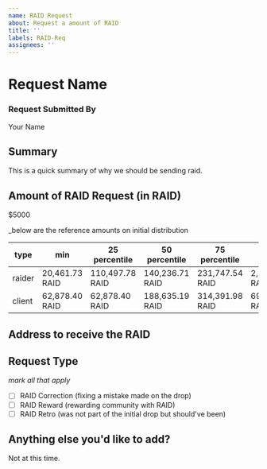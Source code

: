 ```yaml
---
name: RAID Request
about: Request a amount of RAID
title: ''
labels: RAID-Req
assignees: ''
---
```


# Request Name

### Request Submitted By

Your Name

## Summary

This is a quick summary of why we should be sending raid.

## Amount of RAID Request (in RAID)

\$5000

_below are the reference amounts on initial distribution

| type   | min        | 25 percentile | 50 percentile | 75 percentile | max           |
|--------|------------|---------------|---------------|---------------|---------------|
| raider | 20,461.73 RAID | 110,497.78 RAID   | 140,236.71 RAID   | 231,747.54 RAID   | 2,139,420.74 RAID |
| client | 62,878.40 RAID | 62,878.40 RAID    | 188,635.19 RAID   | 314,391.98 RAID   | 691,662.35 RAID   |

## Address to receive the RAID

## Request Type
_mark all that apply_
- [ ] RAID Correction (fixing a mistake made on the drop)
- [ ] RAID Reward (rewarding community with RAID)
- [ ] RAID Retro (was not part of the initial drop but should've been)

## Anything else you'd like to add?

Not at this time.
